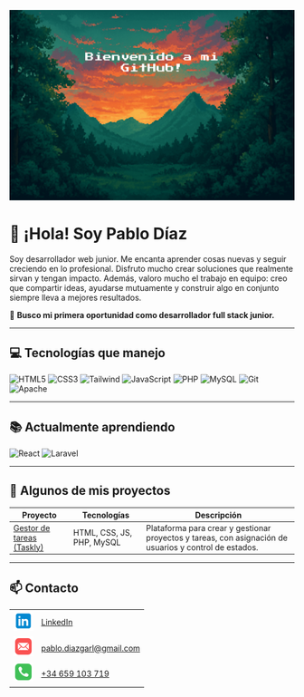 ![Welcome](https://raw.githubusercontent.com/PabloD96/imgs/main/Paisaje_Bienvenida_Definitivo.png)


# 👋 ¡Hola! Soy Pablo Díaz

Soy desarrollador web junior. Me encanta aprender cosas nuevas y seguir creciendo en lo profesional. Disfruto mucho crear soluciones que realmente sirvan y tengan impacto. Además, valoro mucho el trabajo en equipo: creo que compartir ideas, ayudarse mutuamente y construir algo en conjunto siempre lleva a mejores resultados.


🎯 **Busco mi primera oportunidad como desarrollador full stack junior.**

---

## 💻 Tecnologías que manejo

<p>
  <img src="https://cdn.jsdelivr.net/gh/devicons/devicon/icons/html5/html5-original.svg" alt="HTML5" width="50" height="50"/>
  <img src="https://cdn.jsdelivr.net/gh/devicons/devicon/icons/css3/css3-original.svg" alt="CSS3" width="50" height="50"/>
  <img src="https://www.svgrepo.com/show/374118/tailwind.svg" alt="Tailwind" width="50" height="50"/>
  <img src="https://cdn.jsdelivr.net/gh/devicons/devicon/icons/javascript/javascript-original.svg" alt="JavaScript" width="50" height="50"/>
  <img src="https://cdn.jsdelivr.net/gh/devicons/devicon/icons/php/php-original.svg" alt="PHP" width="50" height="50"/>
  <img src="https://cdn.jsdelivr.net/gh/devicons/devicon/icons/mysql/mysql-original.svg" alt="MySQL" width="50" height="50"/>
  <img src="https://cdn.jsdelivr.net/gh/devicons/devicon/icons/git/git-original.svg" alt="Git" width="50" height="50"/>
  <img src="https://cdn.jsdelivr.net/gh/devicons/devicon/icons/apache/apache-original.svg" alt="Apache" width="50" height="50"/>
</p>

---

## 📚 Actualmente aprendiendo

<p>
  <img src="https://cdn.jsdelivr.net/gh/devicons/devicon/icons/react/react-original.svg" alt="React" width="50" height="50"/>
  <img src="https://www.vectorlogo.zone/logos/laravel/laravel-icon.svg" alt="Laravel" width="50" height="50"/>
</p>

---

## 🚀 Algunos de mis proyectos

| Proyecto | Tecnologías | Descripción |
|----------|-------------|-------------|
| [Gestor de tareas (Taskly)](https://github.com/PabloDev96/GestorDeTareasTaskly) | HTML, CSS, JS, PHP, MySQL | Plataforma para crear y gestionar proyectos y tareas, con asignación de usuarios y control de estados. |


---

## 📫 Contacto

<table border="0" cellspacing="8" cellpadding="0">
  <tr>
    <td>
      <div style="min-height: 40px;">
        <img src="https://raw.githubusercontent.com/PabloD96/imgs/main/icons8-linkedin-48.png" alt="LinkedIn" width="35">
      </div>
    </td>
    <td>
      <a href="https://www.linkedin.com/in/pablo-díaz-garcía-344048350" target="_blank">LinkedIn</a>
    </td>
  </tr>
  <tr>
    <td>
      <div style="min-height: 40px;">
        <img src="https://raw.githubusercontent.com/PabloD96/imgs/main/mail.png" alt="Email" width="35">
      </div>
    </td>
    <td>
      <a href="mailto:pablo.diazgarl@gmail.com">pablo.diazgarl@gmail.com</a>
    </td>
  </tr>
  <tr>
    <td>
      <div style="min-height: 40px;">
        <img src="https://raw.githubusercontent.com/PabloD96/imgs/main/telephone.png" alt="Teléfono" width="35">
      </div>
    </td>
    <td>
      <a href="tel:+34659103719">+34 659 103 719</a>
    </td>
  </tr>
</table>

